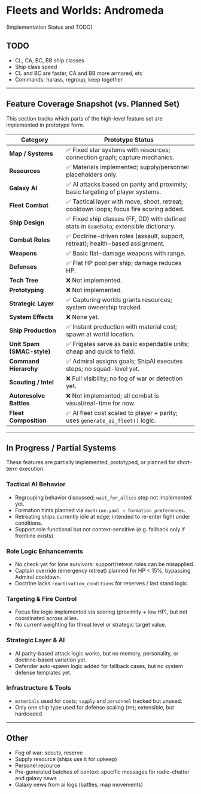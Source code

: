 # Fleets and Worlds: Andromeda
(Implementation Status and TODO)

## TODO

- CL, CA, BC, BB ship classes
- Ship class speed
- CL and BC are faster, CA and BB more armored, etc
- Commands: harass, regroup, keep together

---

## Feature Coverage Snapshot (vs. Planned Set)

This section tracks which parts of the high-level feature set are implemented in prototype form.

| **Category**               | **Prototype Status**                                                                                   |
|----------------------------|--------------------------------------------------------------------------------------------------------|
| **Map / Systems**          | ✅ Fixed star systems with resources; connection graph; capture mechanics.                             |
| **Resources**              | ✅ Materials implemented; supply/personnel placeholders only.                                          |
| **Galaxy AI**              | ✅ AI attacks based on parity and proximity; basic targeting of player systems.                        |
| **Fleet Combat**           | ✅ Tactical layer with move, shoot, retreat; cooldown loops; focus fire scoring added.                  |
| **Ship Design**            | ✅ Fixed ship classes (FF, DD) with defined stats in `GameData`; extensible dictionary.                |
| **Combat Roles**           | ✅ Doctrine-driven roles (assault, support, retreat); health-based assignment.                         |
| **Weapons**                | ✅ Basic flat-damage weapons with range.                                                               |
| **Defenses**               | ✅ Flat HP pool per ship; damage reduces HP.                                                           |
| **Tech Tree**              | ❌ Not implemented.                                                                                    |
| **Prototyping**            | ❌ Not implemented.                                                                                    |
| **Strategic Layer**        | ✅ Capturing worlds grants resources; system ownership tracked.                                        |
| **System Effects**         | ❌ None yet.                                                                                           |
| **Ship Production**        | ✅ Instant production with material cost; spawn at world location.                                     |
| **Unit Spam (SMAC-style)** | ✅ Frigates serve as basic expendable units; cheap and quick to field.                                |
| **Command Hierarchy**      | ✅ Admiral assigns goals; ShipAI executes steps; no squad-level yet.                                   |
| **Scouting / Intel**       | ❌ Full visibility; no fog of war or detection yet.                                                    |
| **Autoresolve Battles**    | ❌ Not implemented; all combat is visual/real-time for now.                                            |
| **Fleet Composition**      | ✅ AI fleet cost scaled to player + parity; uses `generate_ai_fleet()` logic.                          |

---

## In Progress / Partial Systems

These features are partially implemented, prototyped, or planned for short-term execution.

### Tactical AI Behavior
- Regrouping behavior discussed; `wait_for_allies` step not implemented yet.
- Formation hints planned via `doctrine.yaml → formation_preferences`.
- Retreating ships currently idle at edge; intended to re-enter fight under conditions.
- Support role functional but not context-sensitive (e.g. fallback only if frontline exists).

### Role Logic Enhancements
- No check yet for lone survivors: support/retreat roles can be misapplied.
- Captain override (emergency retreat) planned for HP < 15%, bypassing Admiral cooldown.
- Doctrine lacks `reactivation_conditions` for reserves / last stand logic.

### Targeting & Fire Control
- Focus fire logic implemented via scoring (proximity + low HP), but not coordinated across allies.
- No current weighting for threat level or strategic target value.

### Strategic Layer & AI
- AI parity-based attack logic works, but no memory, personality, or doctrine-based variation yet.
- Defender auto-spawn logic added for fallback cases, but no system defense templates yet.

### Infrastructure & Tools
- `materials` used for costs; `supply` and `personnel` tracked but unused.
- Only one ship type used for defense scaling (`FF`); extensible, but hardcoded.

---

## Other

- Fog of war: scouts, reserve
- Supply resource (ships use it for upkeep)
- Personel resource 
- Pre-generated batches of context-specific messages for radio-chatter and galaxy news
- Galaxy news from ai logs (battles, map movements)
